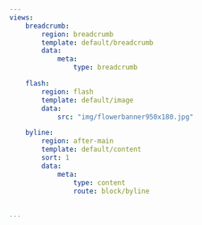 ```yaml
---
views:
    breadcrumb:
        region: breadcrumb
        template: default/breadcrumb
        data:
            meta:
                type: breadcrumb

    flash:
        region: flash
        template: default/image
        data:
            src: "img/flowerbanner950x180.jpg"

    byline:
        region: after-main
        template: default/content
        sort: 1
        data:
            meta:
                type: content
                route: block/byline


...
```

